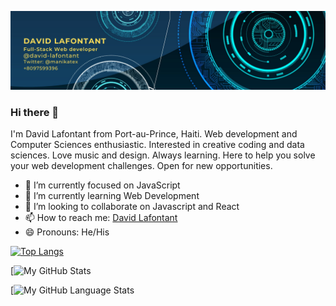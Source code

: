 
![Banner](banner.png)




### Hi there 👋
I'm David Lafontant from Port-au-Prince, Haiti. Web development and Computer Sciences enthusiastic. Interested in creative coding and data sciences.  Love music and design. Always learning. Here  to help you solve your web development challenges. Open for new opportunities.

- 🔭 I’m currently focused on JavaScript
- 🌱 I’m currently learning Web Development
- 👯 I’m looking to collaborate on Javascript and React
- 📫 How to reach me: [David Lafontant](mailto:lafontant.david@gmail.com)
- 😄 Pronouns: He/His


[![Top Langs](https://github-readme-stats.vercel.app/api/top-langs/?username=david-lafontant)](https://github.com/david-lafontant/github-readme-stats)



[![My GitHub Stats](https://github-readme-stats.vercel.app/api/?username=david-lafontant&count_private=false&theme=tokyonight&showicons=true)



[![My GitHub Language Stats](https://github-readme-stats.vercel.app/api/top-langs/?username=david-lafontant&langs_count=5&theme=tokyonight)
